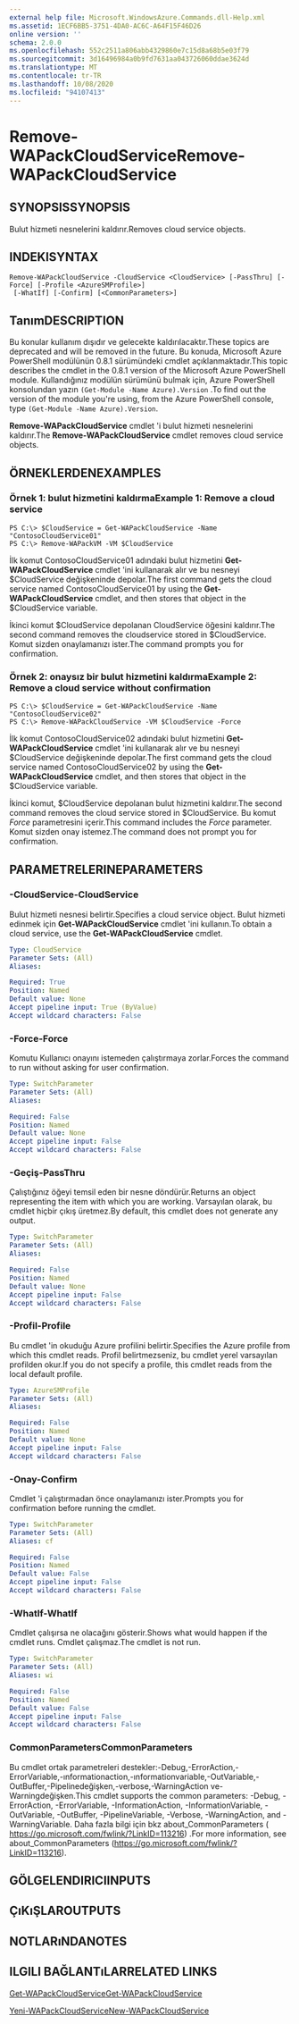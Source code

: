 ```yaml
---
external help file: Microsoft.WindowsAzure.Commands.dll-Help.xml
ms.assetid: 1ECF6BB5-3751-4DA0-AC6C-A64F15F46D26
online version: ''
schema: 2.0.0
ms.openlocfilehash: 552c2511a806abb4329860e7c15d8a68b5e03f79
ms.sourcegitcommit: 3d16496984a0b9fd7631aa043726060ddae3624d
ms.translationtype: MT
ms.contentlocale: tr-TR
ms.lasthandoff: 10/08/2020
ms.locfileid: "94107413"
---
```

# <span data-ttu-id="e0477-101">Remove-WAPackCloudService</span><span class="sxs-lookup"><span data-stu-id="e0477-101">Remove-WAPackCloudService</span></span>

## <span data-ttu-id="e0477-102">SYNOPSIS</span><span class="sxs-lookup"><span data-stu-id="e0477-102">SYNOPSIS</span></span>
<span data-ttu-id="e0477-103">Bulut hizmeti nesnelerini kaldırır.</span><span class="sxs-lookup"><span data-stu-id="e0477-103">Removes cloud service objects.</span></span>

## <span data-ttu-id="e0477-104">INDEKI</span><span class="sxs-lookup"><span data-stu-id="e0477-104">SYNTAX</span></span>

```
Remove-WAPackCloudService -CloudService <CloudService> [-PassThru] [-Force] [-Profile <AzureSMProfile>]
 [-WhatIf] [-Confirm] [<CommonParameters>]
```

## <span data-ttu-id="e0477-105">Tanım</span><span class="sxs-lookup"><span data-stu-id="e0477-105">DESCRIPTION</span></span>
<span data-ttu-id="e0477-106">Bu konular kullanım dışıdır ve gelecekte kaldırılacaktır.</span><span class="sxs-lookup"><span data-stu-id="e0477-106">These topics are deprecated and will be removed in the future.</span></span>
<span data-ttu-id="e0477-107">Bu konuda, Microsoft Azure PowerShell modülünün 0.8.1 sürümündeki cmdlet açıklanmaktadır.</span><span class="sxs-lookup"><span data-stu-id="e0477-107">This topic describes the cmdlet in the 0.8.1 version of the Microsoft Azure PowerShell module.</span></span>
<span data-ttu-id="e0477-108">Kullandığınız modülün sürümünü bulmak için, Azure PowerShell konsolundan yazın `(Get-Module -Name Azure).Version` .</span><span class="sxs-lookup"><span data-stu-id="e0477-108">To find out the version of the module you're using, from the Azure PowerShell console, type `(Get-Module -Name Azure).Version`.</span></span>

<span data-ttu-id="e0477-109">**Remove-WAPackCloudService** cmdlet 'i bulut hizmeti nesnelerini kaldırır.</span><span class="sxs-lookup"><span data-stu-id="e0477-109">The **Remove-WAPackCloudService** cmdlet removes cloud service objects.</span></span>

## <span data-ttu-id="e0477-110">ÖRNEKLERDEN</span><span class="sxs-lookup"><span data-stu-id="e0477-110">EXAMPLES</span></span>

### <span data-ttu-id="e0477-111">Örnek 1: bulut hizmetini kaldırma</span><span class="sxs-lookup"><span data-stu-id="e0477-111">Example 1: Remove a cloud service</span></span>
```
PS C:\> $CloudService = Get-WAPackCloudService -Name "ContosoCloudService01"
PS C:\> Remove-WAPackVM -VM $CloudService
```

<span data-ttu-id="e0477-112">İlk komut ContosoCloudService01 adındaki bulut hizmetini **Get-WAPackCloudService** cmdlet 'ini kullanarak alır ve bu nesneyi $CloudService değişkeninde depolar.</span><span class="sxs-lookup"><span data-stu-id="e0477-112">The first command gets the cloud service named ContosoCloudService01 by using the **Get-WAPackCloudService** cmdlet, and then stores that object in the $CloudService variable.</span></span>

<span data-ttu-id="e0477-113">İkinci komut $CloudService depolanan CloudService öğesini kaldırır.</span><span class="sxs-lookup"><span data-stu-id="e0477-113">The second command removes the cloudservice stored in $CloudService.</span></span>
<span data-ttu-id="e0477-114">Komut sizden onaylamanızı ister.</span><span class="sxs-lookup"><span data-stu-id="e0477-114">The command prompts you for confirmation.</span></span>

### <span data-ttu-id="e0477-115">Örnek 2: onaysız bir bulut hizmetini kaldırma</span><span class="sxs-lookup"><span data-stu-id="e0477-115">Example 2: Remove a cloud service without confirmation</span></span>
```
PS C:\> $CloudService = Get-WAPackCloudService -Name "ContosoCloudService02"
PS C:\> Remove-WAPackCloudService -VM $CloudService -Force
```

<span data-ttu-id="e0477-116">İlk komut ContosoCloudService02 adındaki bulut hizmetini **Get-WAPackCloudService** cmdlet 'ini kullanarak alır ve bu nesneyi $CloudService değişkeninde depolar.</span><span class="sxs-lookup"><span data-stu-id="e0477-116">The first command gets the cloud service named ContosoCloudService02 by using the **Get-WAPackCloudService** cmdlet, and then stores that object in the $CloudService variable.</span></span>

<span data-ttu-id="e0477-117">İkinci komut, $CloudService depolanan bulut hizmetini kaldırır.</span><span class="sxs-lookup"><span data-stu-id="e0477-117">The second command removes the cloud service stored in $CloudService.</span></span>
<span data-ttu-id="e0477-118">Bu komut *Force* parametresini içerir.</span><span class="sxs-lookup"><span data-stu-id="e0477-118">This command includes the *Force* parameter.</span></span>
<span data-ttu-id="e0477-119">Komut sizden onay istemez.</span><span class="sxs-lookup"><span data-stu-id="e0477-119">The command does not prompt you for confirmation.</span></span>

## <span data-ttu-id="e0477-120">PARAMETRELERINE</span><span class="sxs-lookup"><span data-stu-id="e0477-120">PARAMETERS</span></span>

### <span data-ttu-id="e0477-121">-CloudService</span><span class="sxs-lookup"><span data-stu-id="e0477-121">-CloudService</span></span>
<span data-ttu-id="e0477-122">Bulut hizmeti nesnesi belirtir.</span><span class="sxs-lookup"><span data-stu-id="e0477-122">Specifies a cloud service object.</span></span>
<span data-ttu-id="e0477-123">Bulut hizmeti edinmek için **Get-WAPackCloudService** cmdlet 'ini kullanın.</span><span class="sxs-lookup"><span data-stu-id="e0477-123">To obtain a cloud service, use the **Get-WAPackCloudService** cmdlet.</span></span>

```yaml
Type: CloudService
Parameter Sets: (All)
Aliases:

Required: True
Position: Named
Default value: None
Accept pipeline input: True (ByValue)
Accept wildcard characters: False
```

### <span data-ttu-id="e0477-124">-Force</span><span class="sxs-lookup"><span data-stu-id="e0477-124">-Force</span></span>
<span data-ttu-id="e0477-125">Komutu Kullanıcı onayını istemeden çalıştırmaya zorlar.</span><span class="sxs-lookup"><span data-stu-id="e0477-125">Forces the command to run without asking for user confirmation.</span></span>

```yaml
Type: SwitchParameter
Parameter Sets: (All)
Aliases:

Required: False
Position: Named
Default value: None
Accept pipeline input: False
Accept wildcard characters: False
```

### <span data-ttu-id="e0477-126">-Geçiş</span><span class="sxs-lookup"><span data-stu-id="e0477-126">-PassThru</span></span>
<span data-ttu-id="e0477-127">Çalıştığınız öğeyi temsil eden bir nesne döndürür.</span><span class="sxs-lookup"><span data-stu-id="e0477-127">Returns an object representing the item with which you are working.</span></span>
<span data-ttu-id="e0477-128">Varsayılan olarak, bu cmdlet hiçbir çıkış üretmez.</span><span class="sxs-lookup"><span data-stu-id="e0477-128">By default, this cmdlet does not generate any output.</span></span>

```yaml
Type: SwitchParameter
Parameter Sets: (All)
Aliases:

Required: False
Position: Named
Default value: None
Accept pipeline input: False
Accept wildcard characters: False
```

### <span data-ttu-id="e0477-129">-Profil</span><span class="sxs-lookup"><span data-stu-id="e0477-129">-Profile</span></span>
<span data-ttu-id="e0477-130">Bu cmdlet 'in okuduğu Azure profilini belirtir.</span><span class="sxs-lookup"><span data-stu-id="e0477-130">Specifies the Azure profile from which this cmdlet reads.</span></span>
<span data-ttu-id="e0477-131">Profil belirtmezseniz, bu cmdlet yerel varsayılan profilden okur.</span><span class="sxs-lookup"><span data-stu-id="e0477-131">If you do not specify a profile, this cmdlet reads from the local default profile.</span></span>

```yaml
Type: AzureSMProfile
Parameter Sets: (All)
Aliases:

Required: False
Position: Named
Default value: None
Accept pipeline input: False
Accept wildcard characters: False
```

### <span data-ttu-id="e0477-132">-Onay</span><span class="sxs-lookup"><span data-stu-id="e0477-132">-Confirm</span></span>
<span data-ttu-id="e0477-133">Cmdlet 'i çalıştırmadan önce onaylamanızı ister.</span><span class="sxs-lookup"><span data-stu-id="e0477-133">Prompts you for confirmation before running the cmdlet.</span></span>

```yaml
Type: SwitchParameter
Parameter Sets: (All)
Aliases: cf

Required: False
Position: Named
Default value: False
Accept pipeline input: False
Accept wildcard characters: False
```

### <span data-ttu-id="e0477-134">-WhatIf</span><span class="sxs-lookup"><span data-stu-id="e0477-134">-WhatIf</span></span>
<span data-ttu-id="e0477-135">Cmdlet çalışırsa ne olacağını gösterir.</span><span class="sxs-lookup"><span data-stu-id="e0477-135">Shows what would happen if the cmdlet runs.</span></span>
<span data-ttu-id="e0477-136">Cmdlet çalışmaz.</span><span class="sxs-lookup"><span data-stu-id="e0477-136">The cmdlet is not run.</span></span>

```yaml
Type: SwitchParameter
Parameter Sets: (All)
Aliases: wi

Required: False
Position: Named
Default value: False
Accept pipeline input: False
Accept wildcard characters: False
```

### <span data-ttu-id="e0477-137">CommonParameters</span><span class="sxs-lookup"><span data-stu-id="e0477-137">CommonParameters</span></span>
<span data-ttu-id="e0477-138">Bu cmdlet ortak parametreleri destekler:-Debug,-ErrorAction,-ErrorVariable,-ınformationaction,-ınformationvariable,-OutVariable,-OutBuffer,-Pipelinedeğişken,-verbose,-WarningAction ve-Warningdeğişken.</span><span class="sxs-lookup"><span data-stu-id="e0477-138">This cmdlet supports the common parameters: -Debug, -ErrorAction, -ErrorVariable, -InformationAction, -InformationVariable, -OutVariable, -OutBuffer, -PipelineVariable, -Verbose, -WarningAction, and -WarningVariable.</span></span> <span data-ttu-id="e0477-139">Daha fazla bilgi için bkz about_CommonParameters ( https://go.microsoft.com/fwlink/?LinkID=113216) .</span><span class="sxs-lookup"><span data-stu-id="e0477-139">For more information, see about_CommonParameters (https://go.microsoft.com/fwlink/?LinkID=113216).</span></span>

## <span data-ttu-id="e0477-140">GÖLGELENDIRICI</span><span class="sxs-lookup"><span data-stu-id="e0477-140">INPUTS</span></span>

## <span data-ttu-id="e0477-141">ÇıKıŞLAR</span><span class="sxs-lookup"><span data-stu-id="e0477-141">OUTPUTS</span></span>

## <span data-ttu-id="e0477-142">NOTLARıNDA</span><span class="sxs-lookup"><span data-stu-id="e0477-142">NOTES</span></span>

## <span data-ttu-id="e0477-143">ILGILI BAĞLANTıLAR</span><span class="sxs-lookup"><span data-stu-id="e0477-143">RELATED LINKS</span></span>

[<span data-ttu-id="e0477-144">Get-WAPackCloudService</span><span class="sxs-lookup"><span data-stu-id="e0477-144">Get-WAPackCloudService</span></span>](./Get-WAPackCloudService.md)

[<span data-ttu-id="e0477-145">Yeni-WAPackCloudService</span><span class="sxs-lookup"><span data-stu-id="e0477-145">New-WAPackCloudService</span></span>](./New-WAPackCloudService.md)



